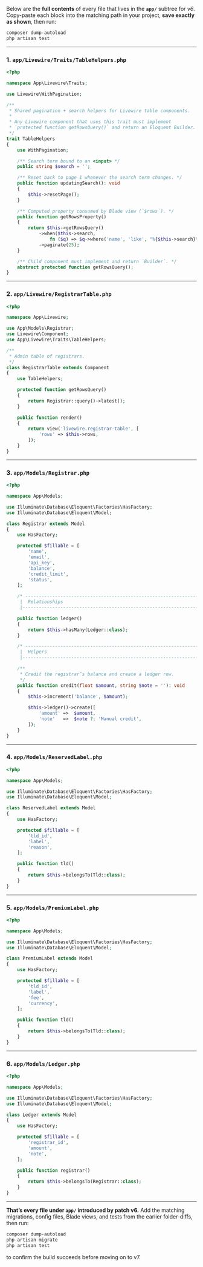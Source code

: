Below are the **full contents** of every file that lives in the **`app/`** subtree for *v6*.
Copy-paste each block into the matching path in your project, **save exactly as shown**, then run:

```bash
composer dump-autoload
php artisan test
```

---

### 1. `app/Livewire/Traits/TableHelpers.php`

```php
<?php

namespace App\Livewire\Traits;

use Livewire\WithPagination;

/**
 * Shared pagination + search helpers for Livewire table components.
 *
 * Any Livewire component that uses this trait must implement
 * `protected function getRowsQuery()` and return an Eloquent Builder.
 */
trait TableHelpers
{
    use WithPagination;

    /** Search term bound to an <input> */
    public string $search = '';

    /** Reset back to page 1 whenever the search term changes. */
    public function updatingSearch(): void
    {
        $this->resetPage();
    }

    /** Computed property consumed by Blade view (`$rows`). */
    public function getRowsProperty()
    {
        return $this->getRowsQuery()
            ->when($this->search,
                fn ($q) => $q->where('name', 'like', "%{$this->search}%"))
            ->paginate(25);
    }

    /** Child component must implement and return `Builder`. */
    abstract protected function getRowsQuery();
}
```

---

### 2. `app/Livewire/RegistrarTable.php`

```php
<?php

namespace App\Livewire;

use App\Models\Registrar;
use Livewire\Component;
use App\Livewire\Traits\TableHelpers;

/**
 * Admin table of registrars.
 */
class RegistrarTable extends Component
{
    use TableHelpers;

    protected function getRowsQuery()
    {
        return Registrar::query()->latest();
    }

    public function render()
    {
        return view('livewire.registrar-table', [
            'rows' => $this->rows,
        ]);
    }
}
```

---

### 3. `app/Models/Registrar.php`

```php
<?php

namespace App\Models;

use Illuminate\Database\Eloquent\Factories\HasFactory;
use Illuminate\Database\Eloquent\Model;

class Registrar extends Model
{
    use HasFactory;

    protected $fillable = [
        'name',
        'email',
        'api_key',
        'balance',
        'credit_limit',
        'status',
    ];

    /* -----------------------------------------------------------------
     |  Relationships
     |------------------------------------------------------------------*/

    public function ledger()
    {
        return $this->hasMany(Ledger::class);
    }

    /* -----------------------------------------------------------------
     |  Helpers
     |------------------------------------------------------------------*/

    /**
     * Credit the registrar’s balance and create a ledger row.
     */
    public function credit(float $amount, string $note = ''): void
    {
        $this->increment('balance', $amount);

        $this->ledger()->create([
            'amount' =>  $amount,
            'note'   =>  $note ?: 'Manual credit',
        ]);
    }
}
```

---

### 4. `app/Models/ReservedLabel.php`

```php
<?php

namespace App\Models;

use Illuminate\Database\Eloquent\Factories\HasFactory;
use Illuminate\Database\Eloquent\Model;

class ReservedLabel extends Model
{
    use HasFactory;

    protected $fillable = [
        'tld_id',
        'label',
        'reason',
    ];

    public function tld()
    {
        return $this->belongsTo(Tld::class);
    }
}
```

---

### 5. `app/Models/PremiumLabel.php`

```php
<?php

namespace App\Models;

use Illuminate\Database\Eloquent\Factories\HasFactory;
use Illuminate\Database\Eloquent\Model;

class PremiumLabel extends Model
{
    use HasFactory;

    protected $fillable = [
        'tld_id',
        'label',
        'fee',
        'currency',
    ];

    public function tld()
    {
        return $this->belongsTo(Tld::class);
    }
}
```

---

### 6. `app/Models/Ledger.php`

```php
<?php

namespace App\Models;

use Illuminate\Database\Eloquent\Factories\HasFactory;
use Illuminate\Database\Eloquent\Model;

class Ledger extends Model
{
    use HasFactory;

    protected $fillable = [
        'registrar_id',
        'amount',
        'note',
    ];

    public function registrar()
    {
        return $this->belongsTo(Registrar::class);
    }
}
```

---

**That’s every file under `app/` introduced by patch v6.**
Add the matching migrations, config files, Blade views, and tests from the earlier folder-diffs, then run:

```bash
composer dump-autoload
php artisan migrate
php artisan test
```

to confirm the build succeeds before moving on to v7.
